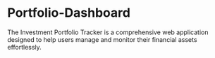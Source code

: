 # Portfolio-Dashboard
The Investment Portfolio Tracker is a comprehensive web application designed to help users manage and monitor their financial assets effortlessly. 
